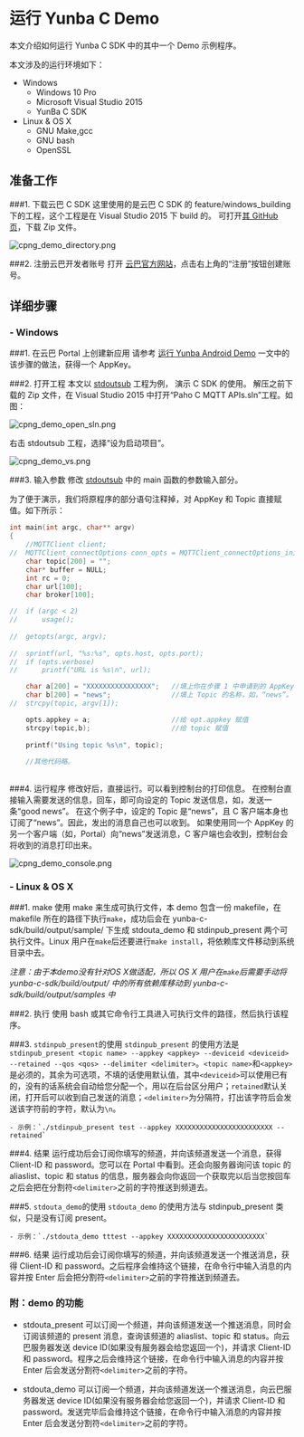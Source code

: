 # 运行 Yunba C Demo

本文介绍如何运行 Yunba C SDK 中的其中一个 Demo 示例程序。

本文涉及的运行环境如下：
- Windows
	* Windows 10 Pro
	* Microsoft Visual Studio 2015
	* YunBa C SDK
- Linux & OS X
	* GNU Make,gcc
	* GNU bash
	* OpenSSL

## 准备工作

###1. 下载云巴 C SDK
这里使用的是云巴 C SDK 的 feature/windows_building 下的工程，这个工程是在 Visual Studio 2015 下 build 的。
可打开[其 GitHub 页](https://github.com/yunba/yunba-c-sdk/tree/feature/windows_building)，下载 Zip 文件。

![cpng_demo_directory.png](https://raw.githubusercontent.com/yunba/docs/master/image/cpng_demo_directory.png)

###2. 注册云巴开发者账号
打开 [云巴官方网站](https://yunba.io)，点击右上角的“注册”按钮创建账号。  

## 详细步骤

### - Windows

###1. 在云巴 Portal 上创建新应用
请参考 [运行 Yunba Android Demo](android_demo_quick_start.md) 
一文中的该步骤的做法，获得一个 AppKey。

###2. 打开工程
本文以 [stdoutsub](https://github.com/yunba/yunba-c-sdk/tree/feature/windows_building/Windows%20Build/stdoutsub) 工程为例，
演示 C SDK 的使用。
解压之前下载的 Zip 文件，在 Visual Studio 2015 中打开“Paho C MQTT APIs.sln”工程。如图：

![cpng_demo_open_sln.png](https://raw.githubusercontent.com/yunba/docs/master/image/cpng_demo_open_sln.png)

右击 stdoutsub 工程，选择“设为启动项目”。

![cpng_demo_vs.png](https://raw.githubusercontent.com/yunba/docs/master/image/cpng_demo_vs.png)

###3. 输入参数
修改 [stdoutsub](https://github.com/yunba/yunba-c-sdk/blob/feature/windows_building/src/samples/stdoutsub.c) 中的 main 函数的参数输入部分。

为了便于演示，我们将原程序的部分语句注释掉，对 AppKey 和 Topic 直接赋值。如下所示：

```C
int main(int argc, char** argv)
{
	//MQTTClient client;
//	MQTTClient_connectOptions conn_opts = MQTTClient_connectOptions_initializer;
	char topic[200] = "";
	char* buffer = NULL;
	int rc = 0;
	char url[100];
	char broker[100];

//	if (argc < 2)       
//		usage();
	
//	getopts(argc, argv);
	
//	sprintf(url, "%s:%s", opts.host, opts.port);
//  if (opts.verbose)
//		printf("URL is %s\n", url);

	char a[200] = "XXXXXXXXXXXXXXXX";   //填上你在步骤 1 中申请到的 AppKey。
	char b[200] = "news";               //填上 Topic 的名称，如，“news”。
//	strcpy(topic, argv[1]);

	opts.appkey = a;                    //给 opt.appkey 赋值
	strcpy(topic,b);                    //给 topic 赋值
	
	printf("Using topic %s\n", topic);
	
	//其他代码略。
	
```
###4. 运行程序
修改好后，直接运行。可以看到控制台的打印信息。
在控制台直接输入需要发送的信息，回车，即可向设定的 Topic 发送信息，如，发送一条“good news”。
在这个例子中，设定的 Topic 是“news”，且 C 客户端本身也订阅了“news”。因此，发出的消息自己也可以收到。
如果使用同一个 AppKey 的另一个客户端（如，Portal）向“news”发送消息，C 客户端也会收到，控制台会将收到的消息打印出来。

![cpng_demo_console.png](https://raw.githubusercontent.com/yunba/docs/master/image/cpng_demo_console.png)

### - Linux & OS X

###1. make
使用 make 来生成可执行文件，本 demo 包含一份 makefile，在 makefile 所在的路径下执行`make`，成功后会在 yunba-c-sdk/build/output/sample/ 下生成 stdouta\_demo 和 stdinpub\_present 两个可执行文件。Linux 用户在`make`后还要进行`make install`，将依赖库文件移动到系统目录中去。

*注意：由于本demo没有针对OS X做适配，所以 OS X 用户在`make`后需要手动将 yunba-c-sdk/build/output/ 中的所有依赖库移动到 yunba-c-sdk/build/output/samples 中*

###2. 执行
使用 bash 或其它命令行工具进入可执行文件的路径，然后执行该程序。

###3. `stdinpub_present`的使用
`stdinpub_present` 的使用方法是 `stdinpub_present <topic name> --appkey <appkey> --deviceid <deviceid> --retained --qos <qos> --delimiter <delimiter>`。`<topic name>`和`<appkey>`是必须的，其余为可选项，不填的话使用默认值，其中`<deviceid>`可以使用已有的，没有的话系统会自动给您分配一个，用以在后台区分用户；`retained`默认关闭，打开后可以收到自己发送的消息；`<delimiter>`为分隔符，打出该字符后会发送该字符前的字符，默认为`\n`。

	- 示例：`./stdinpub_present test --appkey XXXXXXXXXXXXXXXXXXXXXXXX --retained`

###4. 结果
运行成功后会订阅你填写的频道，并向该频道发送一个消息，获得 Client-ID 和 password。您可以在 Portal 中看到。还会向服务器询问该 topic 的 aliaslist、topic 和 status 的信息，服务器会向你返回一个获取完以后当您按回车之后会把在分割符`<delimiter>`之前的字符推送到频道去。

###5. `stdouta_demo`的使用
`stdouta_demo` 的使用方法与 stdinpub\_present 类似，只是没有订阅 present。

	- 示例：`./stdouta_demo tttest --appkey XXXXXXXXXXXXXXXXXXXXXXXX`

###6. 结果
运行成功后会订阅你填写的频道，并向该频道发送一个推送消息，获得 Client-ID 和 password。之后程序会维持这个链接，在命令行中输入消息的内容并按 Enter 后会把分割符`<delimiter>`之前的字符推送到频道去。

### 附：demo 的功能
- stdouta\_present 可以订阅一个频道，并向该频道发送一个推送消息，同时会订阅该频道的 present 消息，查询该频道的 aliaslist、topic 和 status。向云巴服务器发送 device ID(如果没有服务器会给您返回一个)，并请求 Client-ID 和 password。程序之后会维持这个链接，在命令行中输入消息的内容并按 Enter 后会发送分割符`<delimiter>`之前的字符。

- stdouta\_demo 可以订阅一个频道，并向该频道发送一个推送消息，向云巴服务器发送 device ID(如果没有服务器会给您返回一个)，并请求 Client-ID 和 password。发送完毕后会维持这个链接，在命令行中输入消息的内容并按 Enter 后会发送分割符`<delimiter>`之前的字符。